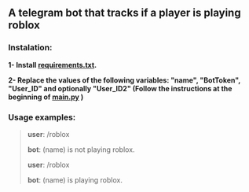 ## A telegram bot that tracks if a player is playing roblox

### Instalation:

**1- Install [requirements.txt](requirements.txt).**

**2- Replace the values of the following variables: "name", "BotToken", "User_ID" and optionally "User_ID2" (Follow the instructions at the beginning of [main.py](main.py) )**

### Usage examples:

> **user**: /roblox
> 
> **bot**: (name) is not playing roblox.
>
> **user**: /roblox
> 
> **bot**: (name) is playing roblox.
